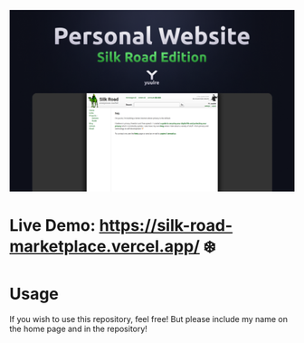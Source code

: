 ![cover](.github/cover.png)

# Live Demo: https://silk-road-marketplace.vercel.app/ ❄️

# Usage

If you wish to use this repository, feel free! But please include my name on the home page and in the repository!
